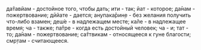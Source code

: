 да̄тавйам - достойное того, чтобы дать; ити - так; йат - которое; да̄нам - пожертвование; дӣйате - дается; анупака̄рин̣е - без желания получить что-либо взамен; деш́е - в надлежащем месте; ка̄ле - в надлежащее время; ча - также; па̄тре - когда есть достойный человек; ча - и; тат - то; да̄нам - пожертвование; са̄ттвикам - относящееся к гуне благости; смр̣там - считающееся.